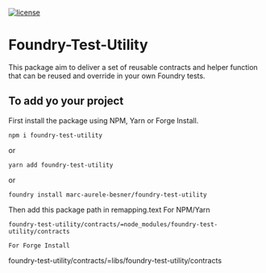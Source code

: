 [![license](https://img.shields.io/github/license/jamesisaac/react-native-background-task.svg)](https://opensource.org/licenses/MIT)

# Foundry-Test-Utility

This package aim to deliver a set of reusable contracts and helper function that can be reused and override in your own Foundry tests.

## To add yo your project

First install the package using NPM, Yarn or Forge Install.

```
npm i foundry-test-utility

```

or

```
yarn add foundry-test-utility

```

or

```
foundry install marc-aurele-besner/foundry-test-utility

```

Then add this package path in remapping.text
For NPM/Yarn

```
foundry-test-utility/contracts/=node_modules/foundry-test-utility/contracts

For Forge Install
```

foundry-test-utility/contracts/=libs/foundry-test-utility/contracts

```

```
